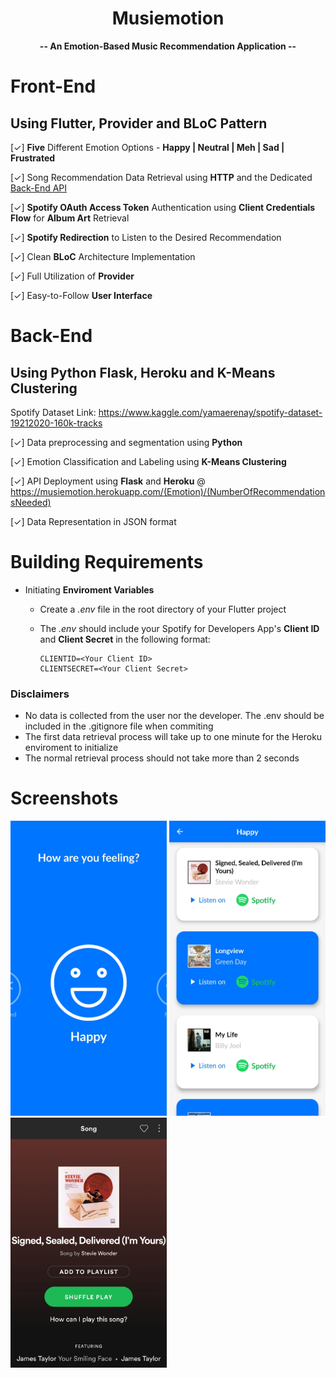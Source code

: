 <h1 align="center">Musiemotion</h1>

<div align="center">
  <strong>-- An Emotion-Based Music Recommendation Application --</strong>
</div>

# Front-End

## Using Flutter, Provider and BLoC Pattern

[✓] **Five** Different Emotion Options - **Happy | Neutral | Meh | Sad | Frustrated**

[✓] Song Recommendation Data Retrieval using **HTTP** and the Dedicated [Back-End API](https://github.com/HossamElghamry/Musiemotion/blob/master/README.md#Back-End)

[✓] **Spotify OAuth Access Token** Authentication using **Client Credentials Flow** for **Album Art** Retrieval

[✓] **Spotify Redirection** to Listen to the Desired Recommendation

[✓] Clean **BLoC** Architecture Implementation

[✓] Full Utilization of **Provider**

[✓] Easy-to-Follow **User Interface**

# Back-End

## Using Python Flask, Heroku and K-Means Clustering

Spotify Dataset Link: https://www.kaggle.com/yamaerenay/spotify-dataset-19212020-160k-tracks

[✓] Data preprocessing and segmentation using **Python**

[✓] Emotion Classification and Labeling using **K-Means Clustering**

[✓] API Deployment using **Flask** and **Heroku** @ https://musiemotion.herokuapp.com/(Emotion)/(NumberOfRecommendationsNeeded)

[✓] Data Representation in JSON format

# Building Requirements

- Initiating **Enviroment Variables**

  - Create a _.env_ file in the root directory of your Flutter project
  - The _.env_ should include your Spotify for Developers App's **Client ID** and **Client Secret** in the following format:

        CLIENTID=<Your Client ID>
        CLIENTSECRET=<Your Client Secret>

### **Disclaimers**

- No data is collected from the user nor the developer. The .env should be included in the .gitignore file when commiting
- The first data retrieval process will take up to one minute for the Heroku enviroment to initialize
- The normal retrieval process should not take more than 2 seconds

# Screenshots

<img src="screenshots/1.jpg" width="250"/> <img src="screenshots/2.jpg" width="250"/> <img src="screenshots/3.jpg" width="250" height="400"/>
